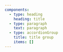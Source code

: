 ```yaml
---
components:
  - type: heading
    heading: title
  - type: paragraph
    text: paragraph
  - type: accordionGroup
    title: title group
    items: []
---
```

